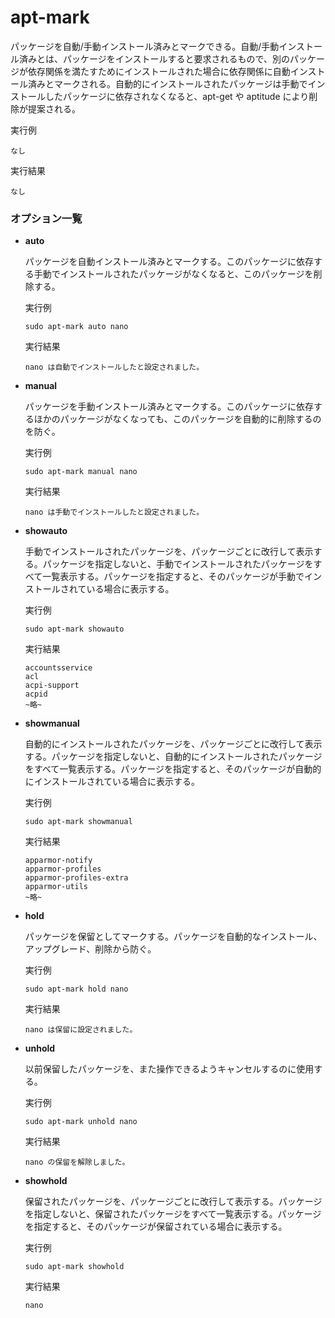 [](ファイル名はコマンド名.md)
# apt-mark
パッケージを自動/手動インストール済みとマークできる。自動/手動インストール済みとは、パッケージをインストールすると要求されるもので、別のパッケージが依存関係を満たすためにインストールされた場合に依存関係に自動インストール済みとマークされる。自動的にインストールされたパッケージは手動でインストールしたパッケージに依存されなくなると、apt-get や aptitude により削除が提案される。

  実行例 [](変更しない)
  
  ```
  なし
  ```


  実行結果　[](変更しない)


  ```
  なし
  ```

### オプション一覧


- **auto**
  
  パッケージを自動インストール済みとマークする。このパッケージに依存する手動でインストールされたパッケージがなくなると、このパッケージを削除する。

  実行例 [](変更しない)
  
  ```
  sudo apt-mark auto nano
  ```


  実行結果　[](変更しない)


  ```
  nano は自動でインストールしたと設定されました。
  ```
- **manual** 
    
  パッケージを手動インストール済みとマークする。このパッケージに依存するほかのパッケージがなくなっても、このパッケージを自動的に削除するのを防ぐ。
  
  実行例　[](変更しない)
  
  ```
  sudo apt-mark manual nano
  ```


  実行結果　[](変更しない)


  ```
  nano は手動でインストールしたと設定されました。
  ```
- **showauto** 
    
  手動でインストールされたパッケージを、パッケージごとに改行して表示する。パッケージを指定しないと、手動でインストールされたパッケージをすべて一覧表示する。パッケージを指定すると、そのパッケージが手動でインストールされている場合に表示する。
  
  実行例　[](変更しない)
  
  ```
  sudo apt-mark showauto
  ```


  実行結果　[](変更しない)


  ```
  accountsservice
  acl
  acpi-support
  acpid
  ~略~
  ```
- **showmanual** 
    
  自動的にインストールされたパッケージを、パッケージごとに改行して表示する。パッケージを指定しないと、自動的にインストールされたパッケージをすべて一覧表示する。パッケージを指定すると、そのパッケージが自動的にインストールされている場合に表示する。
  
  実行例　[](変更しない)
  
  ```
  sudo apt-mark showmanual
  ```


  実行結果　[](変更しない)


  ```
  apparmor-notify
  apparmor-profiles
  apparmor-profiles-extra
  apparmor-utils
  ~略~
  ```
- **hold** 
    
  パッケージを保留としてマークする。パッケージを自動的なインストール、アップグレード、削除から防ぐ。
  
  実行例　[](変更しない)
  
  ```
  sudo apt-mark hold nano
  ```


  実行結果　[](変更しない)


  ```
  nano は保留に設定されました。
  ```
- **unhold** 
    
  以前保留したパッケージを、また操作できるようキャンセルするのに使用する。
  
  実行例　[](変更しない)
  
  ```
  sudo apt-mark unhold nano
  ```


  実行結果　[](変更しない)


  ```
  nano の保留を解除しました。
  ```
- **showhold** 
    
  保留されたパッケージを、パッケージごとに改行して表示する。パッケージを指定しないと、保留されたパッケージをすべて一覧表示する。パッケージを指定すると、そのパッケージが保留されている場合に表示する。
  
  実行例　[](変更しない)
  
  ```
  sudo apt-mark showhold
  ```


  実行結果　[](変更しない)


  ```
  nano
  ```
